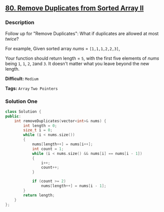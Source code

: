 ## [80. Remove Duplicates from Sorted Array II](https://leetcode.com/problems/remove-duplicates-from-sorted-array-ii/description/)

### Description

Follow up for "Remove Duplicates":
What if duplicates are allowed at most _twice_?

For example,
Given sorted array _nums_ = `[1,1,1,2,2,3]`,

Your function should return length = `5`, with the first five elements of _nums_ being `1`, `1`, `2`, `2`and `3`. It doesn't matter what you leave beyond the new length.

**Difficult:** `Medium`

**Tags:** `Array` `Two Pointers`

### Solution One

```c++
class Solution {
public:
    int removeDuplicates(vector<int>& nums) {
        int length = 0;
        size_t i = 0;
        while (i < nums.size())
        {
            nums[length++] = nums[i++];
            int count = 1;
            while (i < nums.size() && nums[i] == nums[i - 1])
            {
                i++;
                count++;
            }

            if (count >= 2)
                nums[length++] = nums[i - 1];
        }
        return length;
    }
};
```
